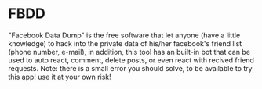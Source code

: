 # FBDD
"Facebook Data Dump" is the free software that let anyone (have a little knowledge) to hack into the private data of his/her facebook's friend list (phone number, e-mail), in addition, this tool has an built-in bot that can be used to auto react, comment, delete posts, or even react with recived friend requests. Note: there is a small error you should solve, to be available to try this app! use it at your own risk!
